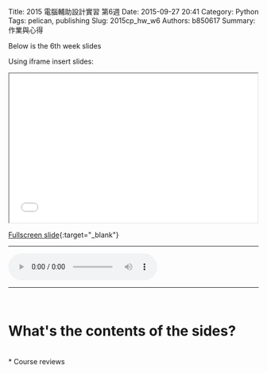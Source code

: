 Title: 2015 電腦輔助設計實習 第6週
Date: 2015-09-27 20:41
Category: Python
Tags: pelican, publishing
Slug: 2015cp_hw_w6
Authors: b850617
Summary: 作業與心得

Below is the 6th week slides

Using iframe insert slides:

<iframe src="2015cadpslidesw6.html" width="500" height="300"></iframe>

[Fullscreen slide](2015cadpslidesw6.html){:target="_blank"}
<br>
<hr>
<html>
<head>
<title>one of us.mp3</title>
</head>
<body>
    <audio controls pause loop>
        <source src="https://copy.com/ITOl2LH73BzCm32f">
    </audio>
</body>
</html>
<hr>
<br>

What's the contents of the sides?
============

<br>
  * Course reviews
<br>
  
  
